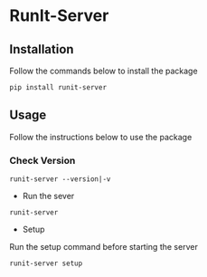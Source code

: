 # RunIt-Server

## Installation
Follow the commands below to install the package
```shell
pip install runit-server
```

## Usage
Follow the instructions below to use the package

### Check Version

```shell
runit-server --version|-v
```

* Run the sever

```shell
runit-server
```

* Setup
<p>Run the setup command before starting the server</p>

```shell
runit-server setup
```
